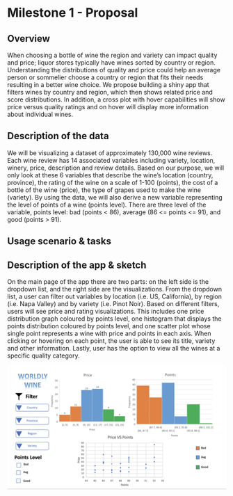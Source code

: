 # Milestone 1 - Proposal

## Overview

When choosing a bottle of wine the region and variety can impact quality and price; liquor stores typically have wines sorted by country or region. Understanding the distributions of quality and price could help an average person or sommelier choose a country or region that fits their needs resulting in a better wine choice.  We propose building a shiny app that filters wines by country and region, which then shows related price and score distributions. In addition, a cross plot with hover capabilities will show price versus quality ratings and on hover will display more information about individual wines.

## Description of the data
We will be visualizing a dataset of approximately 130,000 wine reviews. Each wine review has 14 associated variables including variety, location, winery, price, description and review details. Based on our purpose, we will only look at these 6 variables that describe the wine’s location (country, province), the rating of the wine on a scale of 1-100 (points), the cost of a bottle of the wine (price), the type of grapes used to make the wine (variety). By using the data, we will also derive a new variable representing the level of points of a wine (points level). There are three level of the variable, points level: bad (points < 86), average (86 <= points <= 91), and good (points > 91).

## Usage scenario & tasks


## Description of the app & sketch
On the main page of the app there are two parts: on the left side is the dropdown list, and the right side are the visualizations. From the dropdown list, a user can filter out variables by location (i.e. US, California), by region (i.e. Napa Valley) and by variety (i.e. Pinot Noir). Based on different filters, users will see price and rating visualizations. This includes one price distribution graph coloured by points level, one histogram that displays the points distribution coloured by points level, and one scatter plot whose single point represents a wine with price and points in each axis. When clicking or hovering on each point, the user is able to see its title, variety and other information. Lastly, user has the option to view all the wines at a specific quality category.

![](sketch.png)

